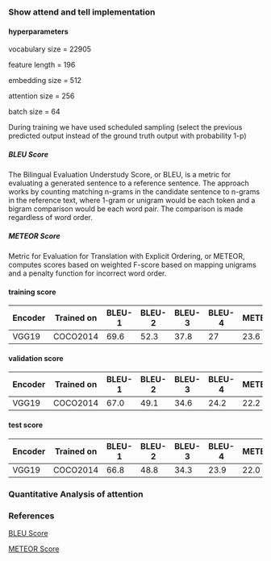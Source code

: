 ### Show attend and tell implementation

#### hyperparameters

vocabulary size = 22905

feature length = 196

embedding size = 512

attention size = 256

batch size = 64

During training  we have used scheduled sampling (select the previous predicted output instead of the ground truth output with probability 1-p)
##### BLEU Score
The Bilingual Evaluation Understudy Score, or BLEU, is a metric for evaluating a generated sentence to a reference sentence. The approach works by counting matching n-grams in the candidate sentence to n-grams in the reference text, where 1-gram or unigram would be each token and a bigram comparison would be each word pair. The comparison is made regardless of word order.
##### METEOR Score
Metric for Evaluation for Translation with Explicit Ordering, or METEOR, computes scores based on weighted F-score based on mapping unigrams and a penalty function for incorrect word order.

#### training score
| Encoder |Trained on | BLEU-1 | BLEU-2 | BLEU-3 | BLEU-4 | METEOR |
| ------- | --------  | ---- | ----- | ----- | ----- |  ----   |
| VGG19   |  COCO2014 | 69.6 | 52.3  |  37.8 | 27    | 23.6    |

#### validation score
| Encoder |Trained on | BLEU-1 | BLEU-2 | BLEU-3 | BLEU-4 | METEOR |
| ------- | --------  | ---- | ----- | ----- | ----- |  ----   |
| VGG19   |  COCO2014 | 67.0 | 49.1  |  34.6 | 24.2  | 22.2    |

#### test score
| Encoder |Trained on | BLEU-1 | BLEU-2 | BLEU-3 | BLEU-4 | METEOR |
| ------- | --------  | ---- | ----- | ----- | ----- |  ----   |
| VGG19   |  COCO2014 | 66.8 | 48.8  |  34.3 | 23.9  | 22.0    |

### Quantitative Analysis of attention


### References
[BLEU Score](https://machinelearningmastery.com/calculate-bleu-score-for-text-python/#:~:text=The%20Bilingual%20Evaluation%20Understudy%20Score,in%20a%20score%20of%200.0.)

[METEOR Score](https://medium.com/explorations-in-language-and-learning/metrics-for-nlg-evaluation-c89b6a781054)
